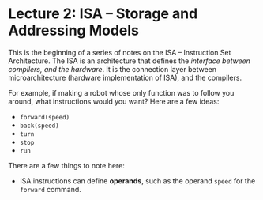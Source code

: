 # Lecture 2: ISA – Storage and Addressing Models

This is the beginning of a series of notes on the ISA – Instruction Set Architecture. The ISA is an architecture that defines the *interface between compilers, and the hardware*. It is the connection layer between microarchitecture (hardware implementation of ISA), and the compilers.

For example, if making a robot whose only function was to follow you around, what instructions would you want? Here are a few ideas:

* `forward(speed)`
* `back(speed)`
* `turn`
* `stop`
* `run`

There are a few things to note here:

* ISA instructions can define **operands**, such as the operand `speed` for the `forward` command.